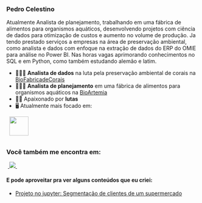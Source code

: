 ### Pedro Celestino
Atualmente Analista de planejamento, trabalhando em uma fábrica de alimentos para organismos aquáticos, desenvolvendo projetos com ciência de dados para otimização de custos e aumento no volume de produção. Ja tendo prestado serviços a empresas na área de preservação ambiental, como analista e dados com enfoque na extração de dados do ERP do OMIE para análise no Power BI. Nas horas vagas aprimorando conhecimentos no SQL e em Python, como também estudando alemão e latim.

- 👨🏻‍💻 **Analista de dados** na luta pela preservação ambiental de corais na [BioFabricadeCorais](https://www.biofabricadecorais.com/)
- 👨🏻‍💻 **Analista de planejamento** em uma fábrica de alimentos para organismos aquáticos na [BioArtemia](https://www.bioartemia.com.br/)
- 🧗🏼 Apaixonado por **lutas**
- 🖥️ Atualmente mais focado em:
<div style="display: inline">
  &nbsp;&nbsp;<img width='50' height='50' src="https://cdn.jsdelivr.net/gh/devicons/devicon/icons/python/python-original.svg" />&nbsp;&nbsp;
</div> 

##

### Você também me encontra em:
&nbsp;<a href="https://www.linkedin.com/in/pedro-celestino-1b0714196/">
  <img src="https://img.shields.io/badge/linkedin-%230077B5.svg?style=for-the-badge&logo=linkedin&logoColor=white">
</a>&nbsp;

#### E pode aproveitar pra ver alguns conteúdos que eu criei:
- <a href="https://github.com/PedroCelestino28/Segmentacao-cliente-supermercado">
    Projeto no jupyter: Segmentação de clientes de um supermercado
  </a>
